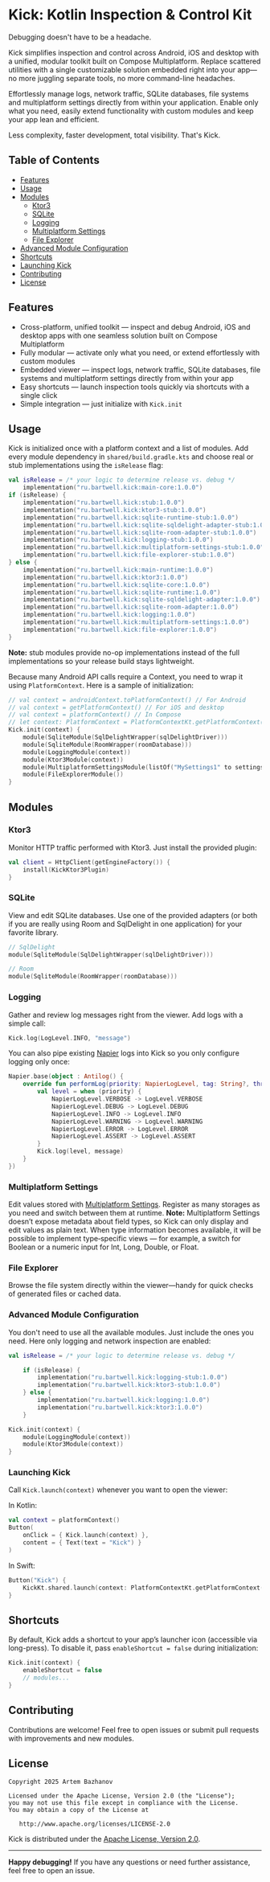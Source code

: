 # Kick: Kotlin Inspection & Control Kit

Debugging doesn't have to be a headache.

Kick simplifies inspection and control across Android, iOS and desktop with a unified, modular toolkit built on Compose Multiplatform. Replace scattered utilities with a single customizable solution embedded right into your app—no more juggling separate tools, no more command-line headaches.

Effortlessly manage logs, network traffic, SQLite databases, file systems and multiplatform settings directly from within your application. Enable only what you need, easily extend functionality with custom modules and keep your app lean and efficient.

Less complexity, faster development, total visibility. That's Kick.

## Table of Contents

- [Features](#features)
- [Usage](#usage)
- [Modules](#modules)
    - [Ktor3](#ktor3)
    - [SQLite](#sqlite)
    - [Logging](#logging)
    - [Multiplatform Settings](#multiplatform-settings)
    - [File Explorer](#file-explorer)
- [Advanced Module Configuration](#advanced-module-configuration)
- [Shortcuts](#shortcuts)
- [Launching Kick](#launching-kick)
- [Contributing](#contributing)
- [License](#license)

## Features

- Cross-platform, unified toolkit — inspect and debug Android, iOS and desktop apps with one seamless solution built on Compose Multiplatform
- Fully modular — activate only what you need, or extend effortlessly with custom modules
- Embedded viewer — inspect logs, network traffic, SQLite databases, file systems and multiplatform settings directly from within your app
- Easy shortcuts — launch inspection tools quickly via shortcuts with a single click
- Simple integration — just initialize with `Kick.init`

## Usage

Kick is initialized once with a platform context and a list of modules. Add every module dependency in `shared/build.gradle.kts` and choose real or stub implementations using the `isRelease` flag:

```kotlin
val isRelease = /* your logic to determine release vs. debug */
    implementation("ru.bartwell.kick:main-core:1.0.0")
if (isRelease) {
    implementation("ru.bartwell.kick:stub:1.0.0")
    implementation("ru.bartwell.kick:ktor3-stub:1.0.0")
    implementation("ru.bartwell.kick:sqlite-runtime-stub:1.0.0")
    implementation("ru.bartwell.kick:sqlite-sqldelight-adapter-stub:1.0.0")
    implementation("ru.bartwell.kick:sqlite-room-adapter-stub:1.0.0")
    implementation("ru.bartwell.kick:logging-stub:1.0.0")
    implementation("ru.bartwell.kick:multiplatform-settings-stub:1.0.0")
    implementation("ru.bartwell.kick:file-explorer-stub:1.0.0")
} else {
    implementation("ru.bartwell.kick:main-runtime:1.0.0")
    implementation("ru.bartwell.kick:ktor3:1.0.0")
    implementation("ru.bartwell.kick:sqlite-core:1.0.0")
    implementation("ru.bartwell.kick:sqlite-runtime:1.0.0")
    implementation("ru.bartwell.kick:sqlite-sqldelight-adapter:1.0.0")
    implementation("ru.bartwell.kick:sqlite-room-adapter:1.0.0")
    implementation("ru.bartwell.kick:logging:1.0.0")
    implementation("ru.bartwell.kick:multiplatform-settings:1.0.0")
    implementation("ru.bartwell.kick:file-explorer:1.0.0")
}
```

**Note:** stub modules provide no-op implementations instead of the full implementations so your release build stays lightweight.

Because many Android API calls require a Context, you need to wrap it using `PlatformContext`. Here is a sample of initialization:

```kotlin
// val context = androidContext.toPlatformContext() // For Android
// val context = getPlatformContext() // For iOS and desktop
// val context = platformContext() // In Compose
// let context: PlatformContext = PlatformContextKt.getPlatformContext() // For Swift
Kick.init(context) {
    module(SqliteModule(SqlDelightWrapper(sqlDelightDriver)))
    module(SqliteModule(RoomWrapper(roomDatabase)))
    module(LoggingModule(context))
    module(Ktor3Module(context))
    module(MultiplatformSettingsModule(listOf("MySettings1" to settings1, "MySettings2" to settings2)))
    module(FileExplorerModule())
}
```

## Modules

### Ktor3

Monitor HTTP traffic performed with Ktor3. Just install the provided plugin:

```kotlin
val client = HttpClient(getEngineFactory()) {
    install(KickKtor3Plugin)
}
```

### SQLite

View and edit SQLite databases. Use one of the provided adapters (or both if you are really using Room and SqlDelight in one application) for your favorite library.

```kotlin
// SqlDelight
module(SqliteModule(SqlDelightWrapper(sqlDelightDriver)))

// Room
module(SqliteModule(RoomWrapper(roomDatabase)))
```

### Logging

Gather and review log messages right from the viewer. Add logs with a simple call:

```kotlin
Kick.log(LogLevel.INFO, "message")
```

You can also pipe existing [Napier](https://github.com/AAkira/Napier) logs into Kick so you only configure logging only once:

```kotlin
Napier.base(object : Antilog() {
    override fun performLog(priority: NapierLogLevel, tag: String?, throwable: Throwable?, message: String?) {
        val level = when (priority) {
            NapierLogLevel.VERBOSE -> LogLevel.VERBOSE
            NapierLogLevel.DEBUG -> LogLevel.DEBUG
            NapierLogLevel.INFO -> LogLevel.INFO
            NapierLogLevel.WARNING -> LogLevel.WARNING
            NapierLogLevel.ERROR -> LogLevel.ERROR
            NapierLogLevel.ASSERT -> LogLevel.ASSERT
        }
        Kick.log(level, message)
    }
})
```

### Multiplatform Settings

Edit values stored with [Multiplatform Settings](https://github.com/russhwolf/multiplatform-settings). Register as many storages as you need and switch between them at runtime.
**Note:** Multiplatform Settings doesn’t expose metadata about field types, so Kick can only display and edit values as plain text. When type information becomes available, it will be possible to implement type‑specific views — for example, a switch for Boolean or a numeric input for Int, Long, Double, or Float.

### File Explorer

Browse the file system directly within the viewer—handy for quick checks of generated files or cached data.

### Advanced Module Configuration

You don't need to use all the available modules. Just include the ones you need. Here only logging and network inspection are enabled:

```kotlin
val isRelease = /* your logic to determine release vs. debug */

    if (isRelease) {
        implementation("ru.bartwell.kick:logging-stub:1.0.0")
        implementation("ru.bartwell.kick:ktor3-stub:1.0.0")
    } else {
        implementation("ru.bartwell.kick:logging:1.0.0")
        implementation("ru.bartwell.kick:ktor3:1.0.0")
    }
```

```kotlin
Kick.init(context) {
    module(LoggingModule(context))
    module(Ktor3Module(context))
}
```

### Launching Kick

Call `Kick.launch(context)` whenever you want to open the viewer:

In Kotlin:

```kotlin
val context = platformContext()
Button(
    onClick = { Kick.launch(context) },
    content = { Text(text = "Kick") }
)
```

In Swift:

```swift
Button("Kick") {
    KickKt.shared.launch(context: PlatformContextKt.getPlatformContext())
}
```

## Shortcuts

By default, Kick adds a shortcut to your app’s launcher icon (accessible via long-press). To disable it, pass `enableShortcut = false` during initialization:

```kotlin
Kick.init(context) {
    enableShortcut = false
    // modules...
}
```

## Contributing

Contributions are welcome! Feel free to open issues or submit pull requests with improvements and new modules.

## License

```
Copyright 2025 Artem Bazhanov

Licensed under the Apache License, Version 2.0 (the "License");
you may not use this file except in compliance with the License.
You may obtain a copy of the License at

   http://www.apache.org/licenses/LICENSE-2.0
```

Kick is distributed under the [Apache License, Version 2.0](http://www.apache.org/licenses/LICENSE-2.0).

---

**Happy debugging!** If you have any questions or need further assistance, feel free to open an issue.
